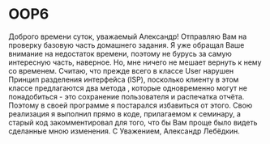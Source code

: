 # OOP6
Доброго времени суток, уважаемый Александр!
Отправляю Вам на проверку базовую часть домашнего задания. Я уже обращал Ваше внимание на недостаток времени, поэтому не бурусь за самую интересную часть, наверное.
Но, мне ничего не мешает вернуть к нему со временем.
Считаю, что прежде всего в классе User нарушен Принцип разделения интерфейса (ISP), посколько клиенту в этом классе предлагаются два метода , 
которые одновременно могут не понадобиться - это сохранение пользователя и распечатка отчёта. Поэтому в своей программе я постарался избавиться от этого.
Свою реализация я выполнил прямо в коде, прилагаемом к семинару, а старый код закомментировал для того, что бы Вам проще было видеть сделанные мною изменения.
С Уважением, Александр Лебёдкин.
